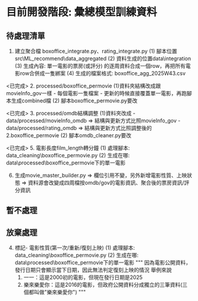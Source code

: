 # 目前開發階段: 彙總模型訓練資料

## 待處理清單
1. 建立聚合檔 boxoffice_integrate.py、rating_integrate.py
  (1) 腳本位置src\ML_recommend\data_aggregated
  (2) 資料生成的位置data\integration
  (3) 生成內容: 單一電影的票房(或評分) 的逐周資料合成一個row，再把所有電影row合併成一隻綁案
  (4) 生成的檔案格式: boxoffice_agg_2025W43.csv


<已完成>
2. processed/boxoffice_permovie
  (1)資料夾結構改成跟movieInfo_gov一樣
    - 每個電影一隻檔案
    - 更新的時候直接覆蓋單一電影，再跑腳本生成combined檔
  (2) 腳本boxoffice_permovie.py要改


<已完成>
3. processed/omdb結構調整
  (1)資料夾改成
    - data/processed/movieInfo_omdb
       => 結構與更新方式比照movieInfo_gov
    - data/processed/rating_omdb
       => 結構與更新方式比照調整後的2.boxoffice_permovie
  (2) 腳本omdb_cleaner.py要改
 
 
<已完成>
5. 電影長度film_length轉分鐘
  (1) 處理腳本: data_cleaning\boxoffice_permovie.py 
  (2) 生成在哪: data\processed\boxoffice_permovie下的單一電影


6. 生成movie_master_builder.py 
=> 欄位引用不變，另外新增電影性質、上映狀態
=> 資料源會改變成四周檔按omdb/gov的電影資訊、聚合後的票房資訊/評分資訊


## 暫不處理



## 放棄處理
4. 標記- 電影性質(第一次/重新/復刻上映)
  (1) 處理腳本: data_cleaning\boxoffice_permovie.py 
  (2) 生成在哪: data\processed\boxoffice_permovie下的單一電影
"""
因為電影公開資料，發行日期只會顯示當下日期，因此無法判定復刻上映的情況
舉例來說
    1. 一一：這是2000初的電影，但現在發行日期是2025
    2. 樂來樂愛你：這是2016的電影，但政府公開資料分成獨立的三筆資料(三個都叫做"樂來樂愛你")
"""